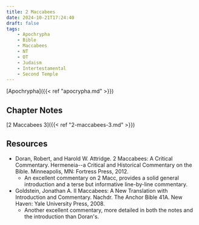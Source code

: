 ```yaml
---
title: 2 Maccabees
date: 2024-10-21T17:24:40
draft: false
tags:
    - Apochrypha
    - Bible
    - Maccabees
    - NT
    - OT
    - Judaism
    - Intertestamental
    - Second Temple
---
```


[Apochrypha]({{< ref "apocrypha.md" >}})

## Chapter Notes

[2 Maccabees 3]({{< ref "2-maccabees-3.md" >}})

## Resources

- Doran, Robert, and Harold W. Attridge. 2 Maccabees: A Critical Commentary. Hermeneia--a Critical and Historical Commentary on the Bible. Minneapolis, MN: Fortress Press, 2012.
    - An excellent commentary on 2 Macc, provides a solid general introduction and a terse but informative line-by-line commentary.
- Goldstein, Jonathan A. II Maccabees: A New Translation with Introduction and Commentary. Nachdr. The Anchor Bible 41A. New Haven: Yale University Press, 2008.
    - Another excellent commentary, more detailed in both the notes and the introduction than Doran's.


